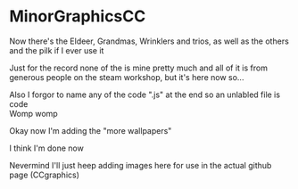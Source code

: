 # MinorGraphicsCC
Now there's the Eldeer, Grandmas, Wrinklers and trios, as well as the others and the pilk if I ever use it     

Just for the record none of the is mine pretty much and all of it is from generous people on the steam workshop, but it's here now so...     

Also I forgor to name any of the code ".js" at the end so an unlabled file is code     
Womp womp     

Okay now I'm adding the "more wallpapers"

I think I'm done now

Nevermind I'll just heep adding images here for use in the actual github page (CCgraphics)
